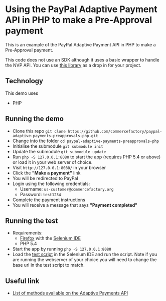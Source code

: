 # Using the PayPal Adaptive Payment API in PHP to make a Pre-Approval payment

This is an example of the PayPal Adaptive Payment API in PHP to make a Pre-Approval payment.

This code does not use an SDK although it uses a basic wrapper to handle the NVP API. You can use [this library](https://github.com/commercefactory/paypal-adaptive-payments-wrapper-php) as a drop in for your project.

## Technology

This demo uses

* PHP

## Running the demo

* Clone this repo `git clone https://github.com/commercefactory/paypal-adaptive-payments-preapprovals-php.git`
* Change into the folder `cd paypal-adaptive-payments-preapprovals-php`
* Initialise the submodule `git submodule init`
* Update the submodule `git submodule update`
* Run `php -S 127.0.0.1:8080` to start the app (requires PHP 5.4 or above) or load it in your web server of choice.
* Visit `http://127.0.0.1:8080/` in your browser
* Click the __"Make a payment"__ link
* You will be redirected to PayPal
* Login using the following credentials:
  * Username: `us-customer@commercefactory.org`
  * Password: `test1234`
* Complete the payment instructions
* You will receive a message that says __"Payment completed"__

## Running the test

* Requirements:
  * [Firefox](http://getfirefox.com) with the [Selenium IDE](http://seleniumhq.org/projects/ide/plugins.html)
  * PHP 5.4
* Start the app by running `php -S 127.0.0.1:8080`
* Load the [test script](tests/payment.html) in the Selenium IDE and run the script. Note if you are running the webserver of your choice you will need to change the base url in the test script to match.

## Useful link

* [List of methods available on the Adaptive Payments API](https://developer.paypal.com/docs/classic/api/#ap)

